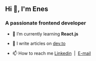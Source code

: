 <h2 align="left">Hi 👋, I'm Enes</h2>
<h3 align="left">A passionate frontend developer</h3>
<!-- - 🔭 I’m currently working on [Whitebox Music](https://github.com/enesskilic/whitebox-music) -->

- 🌱 I’m currently learning **React.js**

- 📝 I write articles on [dev.to](https://dev.to/enesskilic)

- 📫 How to reach me [Linkedin](https://www.linkedin.com/in/enes-k%C4%B1l%C4%B1%C3%A7/) &nbsp;|&nbsp; [E-mail](https://mail.google.com/mail/?view=cm&fs=1&to=eneskilicc06@gmail.com)
<br />

<!-- <h3 align="left">Languages and Tools</h3>
<hr />
<br />
<p align="left"> <a href="https://developer.mozilla.org/en-US/docs/Web/JavaScript" target="_blank"> <img src="https://raw.githubusercontent.com/devicons/devicon/master/icons/javascript/javascript-original.svg" alt="javascript" width="40" height="40"/> </a> &nbsp;&nbsp;&nbsp;&nbsp; <a href="https://reactjs.org/" target="_blank"> <img src="https://raw.githubusercontent.com/devicons/devicon/master/icons/react/react-original-wordmark.svg" alt="react" width="40" height="40"/> </a> &nbsp;&nbsp;&nbsp;&nbsp; <a href="https://sass-lang.com" target="_blank"> <img src="https://raw.githubusercontent.com/devicons/devicon/master/icons/sass/sass-original.svg" alt="sass" width="40" height="40"/> </a> </p> -->

<!--
**enesskilic/enesskilic** is a ✨ _special_ ✨ repository because its `README.md` (this file) appears on your GitHub profile.

Here are some ideas to get you started:

- 🔭 I’m currently working on ...
- 🌱 I’m currently learning ...
- 👯 I’m looking to collaborate on ...
- 🤔 I’m looking for help with ...
- 💬 Ask me about ...
- 📫 How to reach me: ...
- 😄 Pronouns: ...
- ⚡ Fun fact: ...
-->
